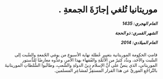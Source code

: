 <h1 dir="rtl">موريتانيا تُلغي إجازَةَ الجمعةِ .</h1>

<h5 dir="rtl">العام الهجري:  1435

الشهر القمري: ذو الحجة

العام الميلادي: 2014</h5>

<p dir="rtl">قامتِ الحكومة الموريتانية بتغيِيرِ عُطلة نهاية الأسبوع من يومَي الجُمعةِ والسَّبت إلى السَّبت والأَحَد، وندَّد كثيرٌ من الأئمَّةِ والفُقهاء بهذا الأمرِ، وعدُّوه معارِضًا للدُّستور الموريتاني، الذي ينصُّ على أنَّ الإسلام دِينُ الدولةِ والشَّعبِ، وطالَبوا السُّلطاتِ الموريتانيةَ بالتَّراجُعِ الفوريِّ عن هذا القرار المستفِزِّ لمشاعِرِ المسلمين.</p></br>

